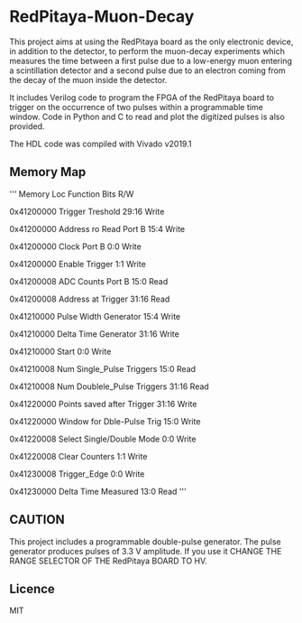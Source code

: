 # RedPitaya-Muon-Decay
This project aims at using the RedPitaya board as the only electronic device, in addition to the detector, to perform the muon-decay experiments which  measures the time between a first pulse due to a low-energy muon entering a scintillation detector and a second pulse due to an electron coming from the decay of the muon inside the detector.


It includes Verilog code to program the FPGA of the RedPitaya board to trigger on the occurrence of two pulses within a programmable time window. Code in Python and C to read and plot the digitized pulses is also provided. 


The HDL code was compiled with Vivado v2019.1

## Memory Map
'''
Memory Loc  Function					Bits	R/W

0x41200000  Trigger Treshold 			29:16 	Write

0x41200000  Address ro Read Port B 		15:4 	Write

0x41200000  Clock Port B 				 0:0 	Write

0x41200000  Enable Trigger				 1:1 	Write

0x41200008  ADC Counts Port B 			15:0 	Read

0x41200008  Address at Trigger 			31:16 	Read


0x41210000  Pulse Width Generator 		15:4 	Write

0x41210000  Delta Time Generator 		31:16 	Write

0x41210000  Start 						 0:0 	Write

0x41210008  Num Single_Pulse Triggers 	15:0 	Read 

0x41210008  Num Doublele_Pulse Triggers 31:16 	Read

0x41220000  Points saved after Trigger 	31:16 	Write

0x41220000  Window for Dble-Pulse Trig 	15:0 	Write

0x41220008  Select Single/Double Mode	 0:0 	Write

0x41220008  Clear Counters			 	 1:1 	Write




0x41230008  Trigger_Edge 				 0:0 	Write

0x41230000  Delta Time Measured 		13:0 	Read
'''

## CAUTION
This project includes a programmable double-pulse generator. 
The pulse generator produces pulses of 3.3 V amplitude. If you use it CHANGE THE RANGE SELECTOR OF THE RedPitaya BOARD TO HV.


## Licence
MIT
